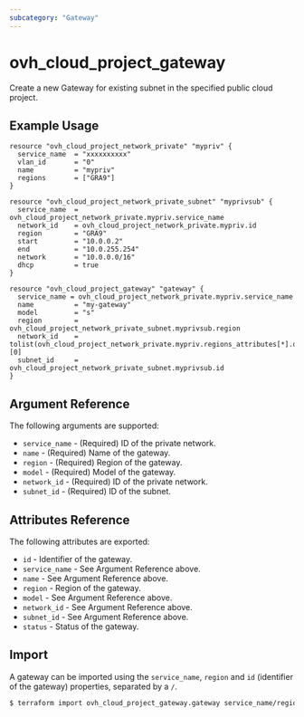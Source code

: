 ```yaml
---
subcategory: "Gateway"
---
```


# ovh_cloud_project_gateway

Create a new Gateway for existing subnet in the specified public cloud project.

## Example Usage

```hcl
resource "ovh_cloud_project_network_private" "mypriv" {
  service_name  = "xxxxxxxxxx"
  vlan_id       = "0"
  name          = "mypriv"
  regions       = ["GRA9"]
}

resource "ovh_cloud_project_network_private_subnet" "myprivsub" {
  service_name  = ovh_cloud_project_network_private.mypriv.service_name
  network_id    = ovh_cloud_project_network_private.mypriv.id
  region        = "GRA9"
  start         = "10.0.0.2"
  end           = "10.0.255.254"
  network       = "10.0.0.0/16"
  dhcp          = true
}

resource "ovh_cloud_project_gateway" "gateway" {
  service_name = ovh_cloud_project_network_private.mypriv.service_name
  name          = "my-gateway"
  model         = "s"
  region        = ovh_cloud_project_network_private_subnet.myprivsub.region
  network_id    = tolist(ovh_cloud_project_network_private.mypriv.regions_attributes[*].openstackid)[0]
  subnet_id     = ovh_cloud_project_network_private_subnet.myprivsub.id
}
```

## Argument Reference

The following arguments are supported:

* `service_name` - (Required) ID of the private network.
* `name` - (Required) Name of the gateway.
* `region` - (Required) Region of the gateway.
* `model` - (Required) Model of the gateway.
* `network_id` - (Required) ID of the private network.
* `subnet_id` - (Required) ID of the subnet.

## Attributes Reference

The following attributes are exported:

* `id` - Identifier of the gateway.
* `service_name` - See Argument Reference above.
* `name` - See Argument Reference above.
* `region` - Region of the gateway.
* `model` - See Argument Reference above.
* `network_id` - See Argument Reference above.
* `subnet_id` - See Argument Reference above.
* `status` - Status of the gateway.

## Import

A gateway can be imported using the `service_name`, `region` and `id` (identifier of the gateway) properties, separated by a `/`.

```bash
$ terraform import ovh_cloud_project_gateway.gateway service_name/region/id
```